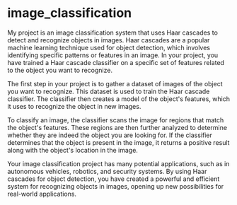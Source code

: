 # image_classification
My project is an image classification system that uses Haar cascades to detect and recognize objects in images. Haar cascades are a popular machine learning technique used for object detection, which involves identifying specific patterns or features in an image. In your project, you have trained a Haar cascade classifier on a specific set of features related to the object you want to recognize.

The first step in your project is to gather a dataset of images of the object you want to recognize. This dataset is used to train the Haar cascade classifier. The classifier then creates a model of the object's features, which it uses to recognize the object in new images.

To classify an image, the classifier scans the image for regions that match the object's features. These regions are then further analyzed to determine whether they are indeed the object you are looking for. If the classifier determines that the object is present in the image, it returns a positive result along with the object's location in the image.

Your image classification project has many potential applications, such as in autonomous vehicles, robotics, and security systems. By using Haar cascades for object detection, you have created a powerful and efficient system for recognizing objects in images, opening up new possibilities for real-world applications.
